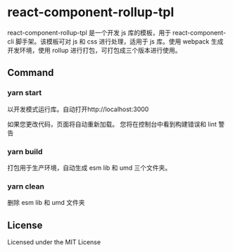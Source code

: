 # react-component-rollup-tpl

react-component-rollup-tpl 是一个开发 js 库的模板，用于 react-component-cli 脚手架。该模板可对 js 和 css 进行处理，适用于 js 库。使用 webpack 生成开发环境，使用 rollup 进行打包，可打包成三个版本进行使用。

## Command

### yarn start

以开发模式运行库。自动打开http://localhost:3000

如果您更改代码，页面将自动重新加载。
您将在控制台中看到构建错误和 lint 警告

### yarn build

打包用于生产环境，自动生成 esm lib 和 umd 三个文件夹。

### yarn clean

删除 esm lib 和 umd 文件夹

## License

Licensed under the MIT License
